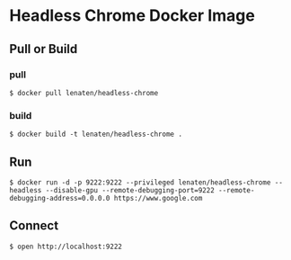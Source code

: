 # Headless Chrome Docker Image

## Pull or Build

### pull
```
$ docker pull lenaten/headless-chrome
```

### build
```
$ docker build -t lenaten/headless-chrome .
```

## Run
```
$ docker run -d -p 9222:9222 --privileged lenaten/headless-chrome --headless --disable-gpu --remote-debugging-port=9222 --remote-debugging-address=0.0.0.0 https://www.google.com
```

## Connect
```
$ open http://localhost:9222
```
